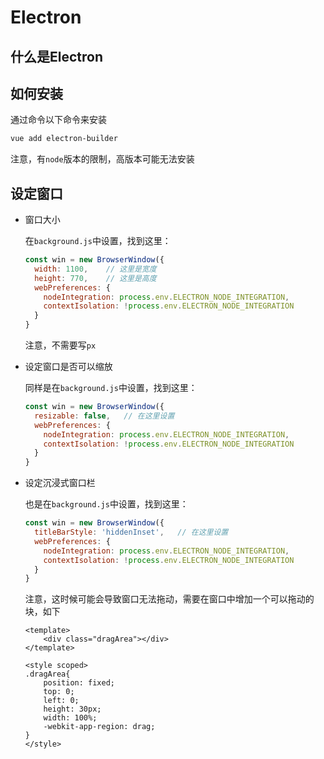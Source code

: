 # Electron

## 什么是Electron

## 如何安装

通过命令以下命令来安装

```bash
vue add electron-builder
```

注意，有`node`版本的限制，高版本可能无法安装

## 设定窗口

- 窗口大小

  在`background.js`中设置，找到这里：

  ```js
  const win = new BrowserWindow({
    width: 1100,	// 这里是宽度
    height: 770,	// 这里是高度
    webPreferences: {
      nodeIntegration: process.env.ELECTRON_NODE_INTEGRATION,
      contextIsolation: !process.env.ELECTRON_NODE_INTEGRATION
    }
  }
  ```

  注意，不需要写`px`

- 设定窗口是否可以缩放

  同样是在`background.js`中设置，找到这里：

  ```js
  const win = new BrowserWindow({
    resizable: false,	// 在这里设置
    webPreferences: {
      nodeIntegration: process.env.ELECTRON_NODE_INTEGRATION,
      contextIsolation: !process.env.ELECTRON_NODE_INTEGRATION
    }
  }
  ```

- 设定沉浸式窗口栏

  也是在`background.js`中设置，找到这里：

  ```js
  const win = new BrowserWindow({
    titleBarStyle: 'hiddenInset',	// 在这里设置
    webPreferences: {
      nodeIntegration: process.env.ELECTRON_NODE_INTEGRATION,
      contextIsolation: !process.env.ELECTRON_NODE_INTEGRATION
    }
  }
  ```

  注意，这时候可能会导致窗口无法拖动，需要在窗口中增加一个可以拖动的块，如下

  ```vue
  <template>
      <div class="dragArea"></div>
  </template>
  
  <style scoped>
  .dragArea{
      position: fixed;
      top: 0;
      left: 0;
      height: 30px;
      width: 100%;
      -webkit-app-region: drag;
  }
  </style>
  ```

  
